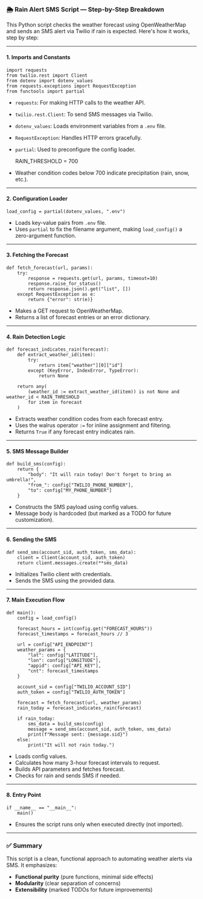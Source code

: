 ### 🌦️ Rain Alert SMS Script — Step-by-Step Breakdown

This Python script checks the weather forecast using OpenWeatherMap and sends an SMS alert via Twilio if rain is expected. Here's how it works, step by step:

---

#### 1. **Imports and Constants**

    import requests
    from twilio.rest import Client
    from dotenv import dotenv_values
    from requests.exceptions import RequestException
    from functools import partial

- `requests`: For making HTTP calls to the weather API.  
- `twilio.rest.Client`: To send SMS messages via Twilio.  
- `dotenv_values`: Loads environment variables from a `.env` file.  
- `RequestException`: Handles HTTP errors gracefully.  
- `partial`: Used to preconfigure the config loader.

    RAIN_THRESHOLD = 700

- Weather condition codes below 700 indicate precipitation (rain, snow, etc.).

---

#### 2. **Configuration Loader**

    load_config = partial(dotenv_values, ".env")

- Loads key-value pairs from `.env` file.  
- Uses `partial` to fix the filename argument, making `load_config()` a zero-argument function.

---

#### 3. **Fetching the Forecast**

    def fetch_forecast(url, params):
        try:
            response = requests.get(url, params, timeout=10)
            response.raise_for_status()
            return response.json().get("list", [])
        except RequestException as e:
            return {"error": str(e)}

- Makes a GET request to OpenWeatherMap.  
- Returns a list of forecast entries or an error dictionary.

---

#### 4. **Rain Detection Logic**

    def forecast_indicates_rain(forecast):
        def extract_weather_id(item):
            try:
                return item["weather"][0]["id"]
            except (KeyError, IndexError, TypeError):
                return None

        return any(
            (weather_id := extract_weather_id(item)) is not None and weather_id < RAIN_THRESHOLD
            for item in forecast
        )

- Extracts weather condition codes from each forecast entry.  
- Uses the walrus operator `:=` for inline assignment and filtering.  
- Returns `True` if any forecast entry indicates rain.

---

#### 5. **SMS Message Builder**

    def build_sms(config):
        return {
            "body": "It will rain today! Don't forget to bring an umbrella!",
            "from_": config["TWILIO_PHONE_NUMBER"],
            "to": config["MY_PHONE_NUMBER"]
        }

- Constructs the SMS payload using config values.  
- Message body is hardcoded (but marked as a TODO for future customization).

---

#### 6. **Sending the SMS**

    def send_sms(account_sid, auth_token, sms_data):
        client = Client(account_sid, auth_token)
        return client.messages.create(**sms_data)

- Initializes Twilio client with credentials.  
- Sends the SMS using the provided data.

---

#### 7. **Main Execution Flow**

    def main():
        config = load_config()

        forecast_hours = int(config.get("FORECAST_HOURS"))
        forecast_timestamps = forecast_hours // 3

        url = config["API_ENDPOINT"]
        weather_params = {
            "lat": config["LATITUDE"],
            "lon": config["LONGITUDE"],
            "appid": config["API_KEY"],
            "cnt": forecast_timestamps
        }

        account_sid = config["TWILIO_ACCOUNT_SID"]
        auth_token = config["TWILIO_AUTH_TOKEN"]

        forecast = fetch_forecast(url, weather_params)
        rain_today = forecast_indicates_rain(forecast)

        if rain_today:
            sms_data = build_sms(config)
            message = send_sms(account_sid, auth_token, sms_data)
            print(f"Message sent: {message.sid}")
        else:
            print("It will not rain today.")

- Loads config values.  
- Calculates how many 3-hour forecast intervals to request.  
- Builds API parameters and fetches forecast.  
- Checks for rain and sends SMS if needed.

---

#### 8. **Entry Point**

    if __name__ == "__main__":
        main()

- Ensures the script runs only when executed directly (not imported).

---

### ✅ Summary

This script is a clean, functional approach to automating weather alerts via SMS. It emphasizes:
- **Functional purity** (pure functions, minimal side effects)  
- **Modularity** (clear separation of concerns)  
- **Extensibility** (marked TODOs for future improvements)

